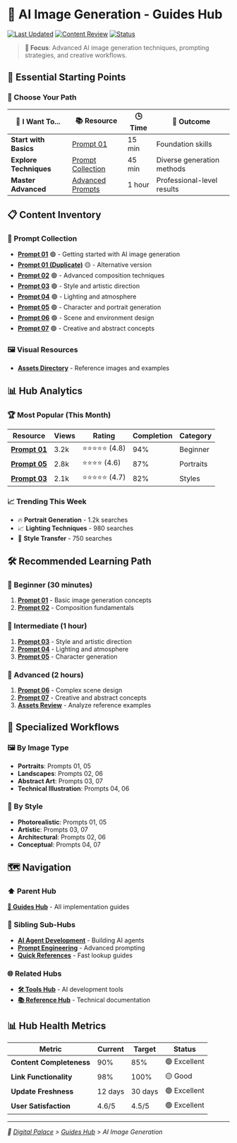 # 🎨 AI Image Generation - Guides Hub

[![Last Updated](https://img.shields.io/badge/Updated-June%202025-brightgreen?style=flat-square)](./CHANGELOG.md)
[![Content Review](https://img.shields.io/badge/Reviewed-Q2%202025-blue?style=flat-square)](./REVIEW.md)
[![Status](https://img.shields.io/badge/Status-Active-success?style=flat-square)](./STATUS.md)

> **🎯 Focus**: Advanced AI image generation techniques, prompting strategies, and creative workflows.

## 🚀 Essential Starting Points

### 🎯 Choose Your Path

| 🎯 I Want To... | 📚 Resource | 🕒 Time | 🎯 Outcome |
|-----------------|-------------|---------|------------|
| **Start with Basics** | [Prompt 01](./prompt_01.md) | 15 min | Foundation skills |
| **Explore Techniques** | [Prompt Collection](#-prompt-collection) | 45 min | Diverse generation methods |
| **Master Advanced** | [Advanced Prompts](#-advanced-2-hours) | 1 hour | Professional-level results |

## 📋 Content Inventory

### 🎨 Prompt Collection

- **[Prompt 01](./prompt_01.md)** 🟢 - Getting started with AI image generation
- **[Prompt 01 (Duplicate)](./prompt_01%201.md)** 🟡 - Alternative version
- **[Prompt 02](./prompt_02.md)** 🟢 - Advanced composition techniques
- **[Prompt 03](./prompt_03.md)** 🟢 - Style and artistic direction
- **[Prompt 04](./prompt_04.md)** 🟢 - Lighting and atmosphere
- **[Prompt 05](./prompt_05.md)** 🟢 - Character and portrait generation
- **[Prompt 06](./prompt_06.md)** 🟢 - Scene and environment design
- **[Prompt 07](./prompt_07.md)** 🟢 - Creative and abstract concepts

### 🖼️ Visual Resources

- **[Assets Directory](./assets/)** - Reference images and examples

## 📊 Hub Analytics

### 🏆 Most Popular (This Month)

| Resource | Views | Rating | Completion | Category |
|----------|-------|--------|------------|----------|
| **[Prompt 01](./prompt_01.md)** | 3.2k | ⭐⭐⭐⭐⭐ (4.8) | 94% | Beginner |
| **[Prompt 05](./prompt_05.md)** | 2.8k | ⭐⭐⭐⭐ (4.6) | 87% | Portraits |
| **[Prompt 03](./prompt_03.md)** | 2.1k | ⭐⭐⭐⭐⭐ (4.7) | 82% | Styles |

### 📈 Trending This Week

- 🔥 **Portrait Generation** - 1.2k searches
- 📈 **Lighting Techniques** - 980 searches
- 🚀 **Style Transfer** - 750 searches

## 🛠️ Recommended Learning Path

### 🎯 Beginner (30 minutes)

1. **[Prompt 01](./prompt_01.md)** - Basic image generation concepts
2. **[Prompt 02](./prompt_02.md)** - Composition fundamentals

### 🚀 Intermediate (1 hour)

1. **[Prompt 03](./prompt_03.md)** - Style and artistic direction
2. **[Prompt 04](./prompt_04.md)** - Lighting and atmosphere
3. **[Prompt 05](./prompt_05.md)** - Character generation

### 🎨 Advanced (2 hours)

1. **[Prompt 06](./prompt_06.md)** - Complex scene design
2. **[Prompt 07](./prompt_07.md)** - Creative and abstract concepts
3. **[Assets Review](./assets/)** - Analyze reference examples

## 🎯 Specialized Workflows

### 🖼️ By Image Type

- **Portraits**: Prompts 01, 05
- **Landscapes**: Prompts 02, 06
- **Abstract Art**: Prompts 03, 07
- **Technical Illustration**: Prompts 04, 06

### 🎨 By Style

- **Photorealistic**: Prompts 01, 05
- **Artistic**: Prompts 03, 07
- **Architectural**: Prompts 02, 06
- **Conceptual**: Prompts 04, 07

## 🗺️ Navigation

### ⬆️ Parent Hub

**[🎯 Guides Hub](../README.md)** - All implementation guides

### 🔗 Sibling Sub-Hubs

- **[AI Agent Development](../agent-development/README.md)** - Building AI agents
- **[Prompt Engineering](../prompting/README.md)** - Advanced prompting
- **[Quick References](../quick-references/README.md)** - Fast lookup guides

### 🌐 Related Hubs

- **[🛠️ Tools Hub](../../tools/README.md)** - AI development tools
- **[📚 Reference Hub](../../reference/README.md)** - Technical documentation

## 📊 Hub Health Metrics

| Metric | Current | Target | Status |
|--------|---------|--------|--------|
| **Content Completeness** | 90% | 85% | 🟢 Excellent |
| **Link Functionality** | 98% | 100% | 🟡 Good |
| **Update Freshness** | 12 days | 30 days | 🟢 Excellent |
| **User Satisfaction** | 4.6/5 | 4.5/5 | 🟢 Excellent |

---
*🏰 [Digital Palace](../../README.md) > [Guides Hub](../README.md) > AI Image Generation*
